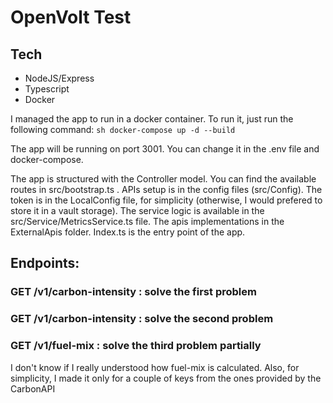 # OpenVolt Test

## Tech
- NodeJS/Express
- Typescript
- Docker

I managed the app to run in a docker container. To run it, just run the following command:
```sh docker-compose up -d --build ```

The app will be running on port 3001. You can change it in the .env file and docker-compose.

The app is structured with the Controller model. You can find the available routes in src/bootstrap.ts .
APIs setup is in the config files (src/Config). The token is in the LocalConfig file, for simplicity (otherwise, I would prefered to store it in a vault storage).
The service logic is available in the src/Service/MetricsService.ts file. The apis implementations in the ExternalApis folder.
Index.ts is the entry point of the app.

## Endpoints:
### GET /v1/carbon-intensity : solve the first problem
### GET /v1/carbon-intensity : solve the second problem
### GET /v1/fuel-mix : solve the third problem partially
I don't know if I really understood how fuel-mix is calculated. Also, for simplicity, I made it only for a couple of keys from the ones provided by the CarbonAPI